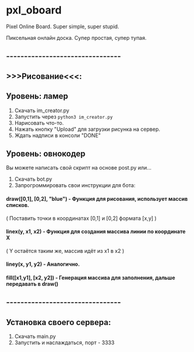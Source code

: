 # pxl_oboard

Pixel Online Board.
Super simple, super stupid.

Пиксельная онлайн доска.
Супер простая, супер тупая.

## --------------------------------
## >>>Рисование<<<:
## Уровень: ламер
1. Скачать im_creator.py
2. Запустить через `python3 im_creator.py`
3. Нарисовать что-то.
4. Нажать кнопку "Upload" для загрузки рисунка на сервер.
5. Ждать надписи в консоли "DONE"

## Уровень: овнокодер
Вы можете написать свой скрипт на основе post.py или...
1. Скачать bot.py
2. Запрогроммировать свои инструкции для бота:
#### draw([0,1], [0,2], "blue") - Функция для рисования, использует массив списков.
( Поставить точки в координатах [0,1] и [0,2] формата [x,y] )
#### linex(y, x1, x2) - Функция для создания массива линии по координате Х
( Y остаётся таким же, массив идёт из x1 в x2 )
#### liney(x, y1, y2) - Аналогично.
#### fill([x1,y1], [x2, y2]) - Генерация массива для заполнения, дальше передавать в draw()
## --------------------------------

## Установка своего сервера:
1. Скачать main.py
2. Запустить и наслаждаться, порт - 3333

